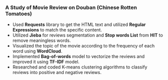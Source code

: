 ### **A Study of Movie Review on Douban (Chinese Rotten Tomatoes)**

- Used **Requests** library to get the HTML text and utilized **Regular Expressions** to match the specific content.
- Utilized **Jieba** for reviews segmentation and **Stop words List** from **HIT** to remove meaningless words.
- Visualized the topic of the movie according to the frequency of each word using **WordCloud**.
- Implemented **Bag-of-words** model to vectorize the reviews and improved it using **TF-IDF** model.
- Researched and coded K-means clustering algorithms to classify reviews into positive and negative reviews.
